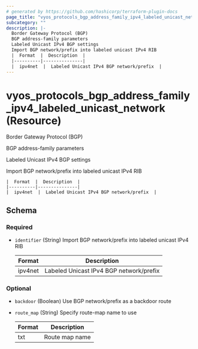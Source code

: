 ```yaml
---
# generated by https://github.com/hashicorp/terraform-plugin-docs
page_title: "vyos_protocols_bgp_address_family_ipv4_labeled_unicast_network Resource - vyos"
subcategory: ""
description: |-
  Border Gateway Protocol (BGP)
  BGP address-family parameters
  Labeled Unicast IPv4 BGP settings
  Import BGP network/prefix into labeled unicast IPv4 RIB
  |  Format  |  Description  |
  |----------|---------------|
  |  ipv4net  |  Labeled Unicast IPv4 BGP network/prefix  |
---
```


# vyos_protocols_bgp_address_family_ipv4_labeled_unicast_network (Resource)

Border Gateway Protocol (BGP)

BGP address-family parameters

Labeled Unicast IPv4 BGP settings

Import BGP network/prefix into labeled unicast IPv4 RIB

    |  Format  |  Description  |
    |----------|---------------|
    |  ipv4net  |  Labeled Unicast IPv4 BGP network/prefix  |



<!-- schema generated by tfplugindocs -->
## Schema

### Required

- `identifier` (String) Import BGP network/prefix into labeled unicast IPv4 RIB

    |  Format  |  Description  |
    |----------|---------------|
    |  ipv4net  |  Labeled Unicast IPv4 BGP network/prefix  |

### Optional

- `backdoor` (Boolean) Use BGP network/prefix as a backdoor route
- `route_map` (String) Specify route-map name to use

    |  Format  |  Description  |
    |----------|---------------|
    |  txt  |  Route map name  |
